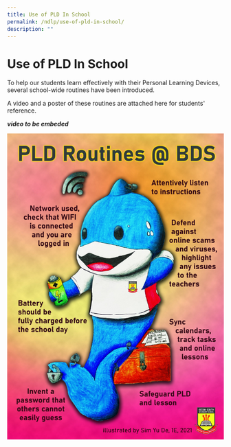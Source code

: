 ```yaml
---
title: Use of PLD In School
permalink: /ndlp/use-of-pld-in-school/
description: ""
---
```

Use of PLD In School
====================

To help our students learn effectively with their Personal Learning Devices, several school-wide routines have been introduced. 

  
A video and a poster of these routines are attached here for students' reference.

***video to be embeded***

![PLD Routine Poster](/images/PLD%20Routine%20Poster%20by%20Sim%20Yu%20De.jpg)